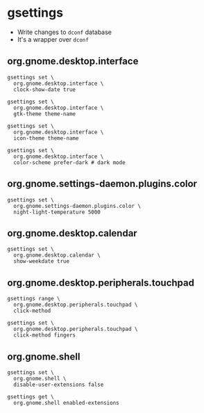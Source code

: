 # gsettings

- Write changes to `dconf` database
- It's a wrapper over `dconf`

## org.gnome.desktop.interface

```shell
gsettings set \
  org.gnome.desktop.interface \
  clock-show-date true

gsettings set \
  org.gnome.desktop.interface \
  gtk-theme theme-name

gsettings set \
  org.gnome.desktop.interface \
  icon-theme theme-name

gsettings set \
  org.gnome.desktop.interface \
  color-scheme prefer-dark # dark mode
```

## org.gnome.settings-daemon.plugins.color

```shell
gsettings set \
  org.gnome.settings-daemon.plugins.color \
  night-light-temperature 5000
```

## org.gnome.desktop.calendar

```shell
gsettings set \
  org.gnome.desktop.calendar \
  show-weekdate true
```

## org.gnome.desktop.peripherals.touchpad

```shell
gsettings range \
  org.gnome.desktop.peripherals.touchpad \
  click-method

gsettings set \
  org.gnome.desktop.peripherals.touchpad \
  click-method fingers
```

## org.gnome.shell

```shell
gsettings set \
  org.gnome.shell \
  disable-user-extensions false

gsettings get \
  org.gnome.shell enabled-extensions
```
